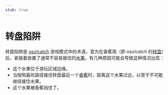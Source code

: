 ```yaml
---
stub: true
---
```


<!-- TODO: images -->

# 转盘陷阱

转盘陷阱是 [osu!catch](/wiki/Game_mode/osu!catch) 游戏模式中的术语，意为在香蕉雨<!-- TODO: link -->（即 osu!catch 的[转盘](/wiki/Gameplay/Hit_object/Spinner)）后，紧接着放置了通常不容易接住的[水果](/wiki/Gameplay/Hit_object/Fruit)。有几种原因可能会导致这种情况出现：

- 这个水果位于游玩区域边缘。
- 当按照最优路径接住转盘最后一个[香蕉](/wiki/Gameplay/Hit_object/Banana)时，距离这个水果过远，以至于不可能继续接住水果。
- 这个水果被香蕉挡住了。

